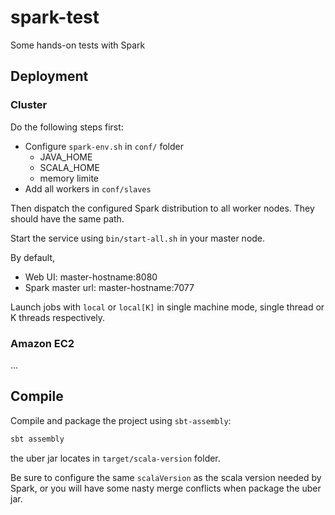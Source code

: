 spark-test
==========

Some hands-on tests with Spark

## Deployment ##
### Cluster ###
Do the following steps first:

  - Configure `spark-env.sh` in `conf/` folder
      + JAVA_HOME
	  + SCALA_HOME
	  + memory limite
  - Add all workers in `conf/slaves`

Then dispatch the configured Spark distribution to all worker nodes. They should have the same path.

Start the service using `bin/start-all.sh` in your master node.

By default,

  - Web UI: master-hostname:8080
  - Spark master url: master-hostname:7077

Launch jobs with `local` or `local[K]` in single machine mode, single thread or K threads respectively.

### Amazon EC2 ###
...

## Compile ##
Compile and package the project using `sbt-assembly`:

```sh
sbt assembly
```
the uber jar locates in `target/scala-version` folder.

Be sure to configure the same `scalaVersion` as the scala version needed by Spark, or you will have some nasty merge conflicts when package the uber jar.
